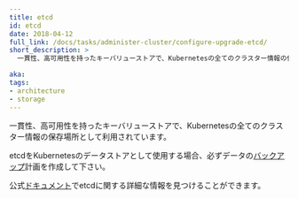 ```yaml
---
title: etcd
id: etcd
date: 2018-04-12
full_link: /docs/tasks/administer-cluster/configure-upgrade-etcd/
short_description: >
  一貫性、高可用性を持ったキーバリューストアで、Kubernetesの全てのクラスター情報の保存場所として利用されています。

aka: 
tags:
- architecture
- storage
---
```

 一貫性、高可用性を持ったキーバリューストアで、Kubernetesの全てのクラスター情報の保存場所として利用されています。

<!--more--> 

etcdをKubernetesのデータストアとして使用する場合、必ずデータの[バックアップ](/docs/tasks/administer-cluster/configure-upgrade-etcd/#backing-up-an-etcd-cluster)計画を作成して下さい。

公式[ドキュメント](https://etcd.io/docs/)でetcdに関する詳細な情報を見つけることができます。
